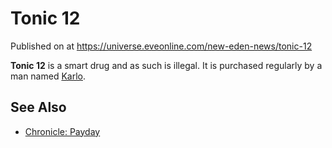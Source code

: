 # Tonic 12
Published on  at https://universe.eveonline.com/new-eden-news/tonic-12

**Tonic 12** is a smart drug and as such is illegal. It is purchased
regularly by a man named [Karlo](79GMsvCGNnWQwkAKZ5gMFM).

See Also
--------
-   [Chronicle: Payday](1hOaSaSixiIBaC6lTQsaoB)
